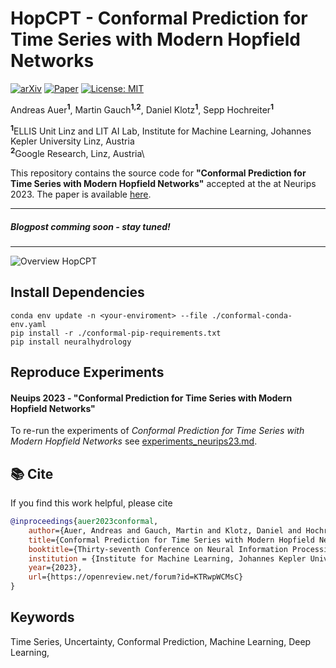 # HopCPT - Conformal Prediction for Time Series with Modern Hopfield Networks
[![arXiv](https://img.shields.io/badge/arXiv-2306.14884-b31b1b.svg)](https://arxiv.org/abs/2303.12783)
[![Paper](https://img.shields.io/badge/Neurips2023-Paper-red.svg)](https://neurips.cc/virtual/2023/poster/72007)
[![License: MIT](https://img.shields.io/badge/License-MIT-yellow.svg)](https://opensource.org/licenses/MIT)

Andreas Auer<sup>**1**</sup>, Martin Gauch<sup>**1,2**</sup>, Daniel Klotz<sup>**1**</sup>, Sepp Hochreiter<sup>**1**</sup> 

<sup>**1**</sup>ELLIS Unit Linz and LIT AI Lab, Institute for Machine Learning, Johannes Kepler University Linz, Austria\
<sup>**2**</sup>Google Research, Linz, Austria\

This repository contains the source code for **"Conformal Prediction for Time Series with Modern Hopfield Networks"** accepted at the at Neurips 2023.
The paper is available [here](https://arxiv.org/abs/2303.12783). 

---

##### Blogpost comming soon - stay tuned!

---


![Overview HopCPT](./Figure1_Animated_higherRes.gif)


## Install Dependencies 
```
conda env update -n <your-enviroment> --file ./conformal-conda-env.yaml
pip install -r ./conformal-pip-requirements.txt
pip install neuralhydrology
```

## Reproduce Experiments

#### Neuips 2023 - "Conformal Prediction for Time Series with Modern Hopfield Networks"

To re-run the experiments of *Conformal Prediction for Time Series with Modern Hopfield Networks* see [experiments_neurips23.md](https://github.com/ml-jku/HopCPT/blob/master/experiments_neurips23.md).



## 📚 Cite
If you find this work helpful, please cite

```bibtex
@inproceedings{auer2023conformal,
    author={Auer, Andreas and Gauch, Martin and Klotz, Daniel and Hochreiter, Sepp},
    title={Conformal Prediction for Time Series with Modern Hopfield Networks},
    booktitle={Thirty-seventh Conference on Neural Information Processing Systems},
    institution = {Institute for Machine Learning, Johannes Kepler University, Linz},
    year={2023},
    url={https://openreview.net/forum?id=KTRwpWCMsC}
}
```

## Keywords
Time Series, Uncertainty, Conformal Prediction, Machine Learning, Deep Learning,  

